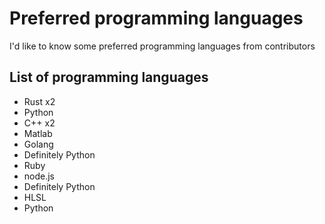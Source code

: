 # Preferred programming languages
I'd like to know some preferred programming languages from contributors

## List of programming languages
- Rust x2
- Python
- C++ x2
- Matlab
- Golang
- Definitely Python
- Ruby
- node.js
- Definitely Python  
- HLSL
- Python
